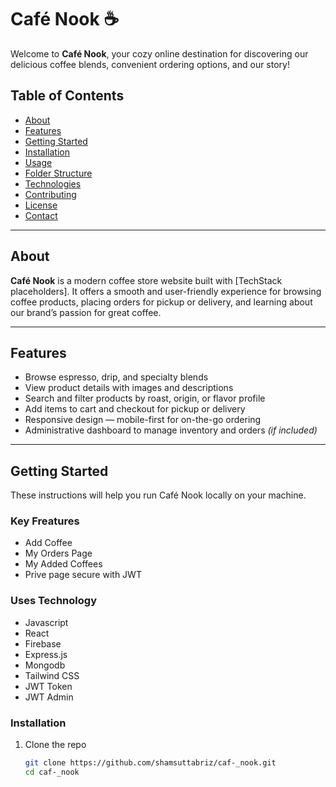 # Café Nook ☕️

Welcome to **Café Nook**, your cozy online destination for discovering our delicious coffee blends, convenient ordering options, and our story!

## Table of Contents
- [About](#about)
- [Features](#features)
- [Getting Started](#getting-started)
- [Installation](#installation)
- [Usage](#usage)
- [Folder Structure](#folder-structure)
- [Technologies](#technologies)
- [Contributing](#contributing)
- [License](#license)
- [Contact](#contact)

---

## About
**Café Nook** is a modern coffee store website built with [TechStack placeholders]. It offers a smooth and user-friendly experience for browsing coffee products, placing orders for pickup or delivery, and learning about our brand’s passion for great coffee.

---

## Features
- Browse espresso, drip, and specialty blends  
- View product details with images and descriptions  
- Search and filter products by roast, origin, or flavor profile  
- Add items to cart and checkout for pickup or delivery  
- Responsive design — mobile-first for on-the-go ordering  
- Administrative dashboard to manage inventory and orders *(if included)*

---

## Getting Started

These instructions will help you run Café Nook locally on your machine.

### Key Freatures
- Add Coffee
- My Orders Page
- My Added Coffees
- Prive page secure with JWT   

### Uses Technology
- Javascript
- React
- Firebase
- Express.js
- Mongodb
- Tailwind CSS
- JWT Token
- JWT Admin


### Installation
1. Clone the repo  
   ```bash
   git clone https://github.com/shamsuttabriz/caf-_nook.git
   cd caf-_nook
